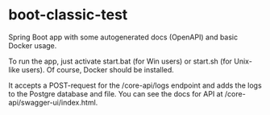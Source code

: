 # boot-classic-test
Spring Boot app with some autogenerated docs (OpenAPI) and basic Docker usage. 

To run the app, just activate start.bat (for Win users) or start.sh (for Unix-like users). Of course, Docker should be installed.

It accepts a POST-request for the /core-api/logs endpoint and adds the logs to the Postgre database and file.
You can see the docs for API at /core-api/swagger-ui/index.html.
